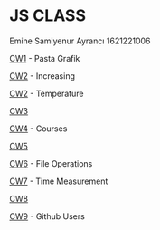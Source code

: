 # JS CLASS

Emine Samiyenur Ayrancı  1621221006

[CW1](https://emineayranci.github.io/JS_AdvProg/Pasta%20Grafik.png) - Pasta Grafik

[CW2](https://emineayranci.github.io/JS_AdvProg/increasing) - Increasing

[CW2](https://emineayranci.github.io/JS_AdvProg/CtoF) - Temperature

[CW3](https://emineayranci.github.io/JS_AdvProg/CW3.png)

[CW4](https://emineayranci.github.io/JS_AdvProg/Courses.html) - Courses

[CW5](https://emineayranci.github.io/JS_AdvProg/work/EloquentJS.html) 

[CW6](https://emineayranci.github.io/JS_AdvProg/File.html) - File Operations

[CW7](https://emineayranci.github.io/JS_AdvProg/Clock%2013_15.html) - Time Measurement

[CW8](https://emineayranci.github.io/JS_AdvProg/CW8/CW8.html) 

[CW9](https://emineayranci.github.io/JS_AdvProg/GitHub%20Users.html) - Github Users
